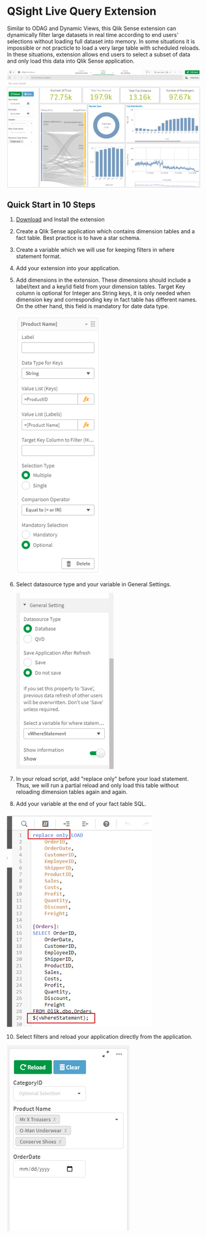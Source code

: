# QSight Live Query Extension

Similar to ODAG and Dynamic Views, this Qlik Sense extension can dynamically filter large datasets in real time according to end users' selections without loading full dataset into memory.
In some situations it is impossible or not practicle to load a very large table with scheduled reloads. 
In these situations, extension allows end users to select a subset of data and only load this data into Qlik Sense application.

![Dashboard](https://github.com/mydgd/QSight-Live-Query/blob/main/resources/dashboard.png?raw=true)

## Quick Start in 10 Steps
1. [Download](https://github.com/mydgd/QSight-Live-Query/raw/main/qsight-live-query.zip) and Install the extension
2. Create a Qlik Sense application which contains dimension tables and a fact table. Best practice is to have a star schema.
3. Create a variable which we will use for keeping filters in where statement format.
4. Add your extension into your application.
5. Add dimensions in the extension. These dimensions should include a label/text and a key/id field from your dimension tables.
   Target Key column is optional for Integer ans String keys, it is only needed when dimension key and corresponding key in fact table has different names.
   On the other hand, this field is mandatory for date data type.
   
    ![Dimension Properties](https://github.com/mydgd/QSight-Live-Query/blob/main/resources/dimension-properties.png?raw=true)
7. Select datasource type and your variable in General Settings.
    
    ![General Settings](https://github.com/mydgd/QSight-Live-Query/blob/main/resources/general-settings.png?raw=true)
8. In your reload script, add "replace only" before your load statement. Thus, we will run a partial reload and only load this table without reloading dimension tables again and again.
9. Add your variable at the end of your fact table SQL.

![Reload Script](https://github.com/mydgd/QSight-Live-Query/blob/main/resources/reload-script.png?raw=true)

10. Select filters and reload your application directly from the application.

![Selections](https://github.com/mydgd/QSight-Live-Query/blob/main/resources/selections.png?raw=true)


